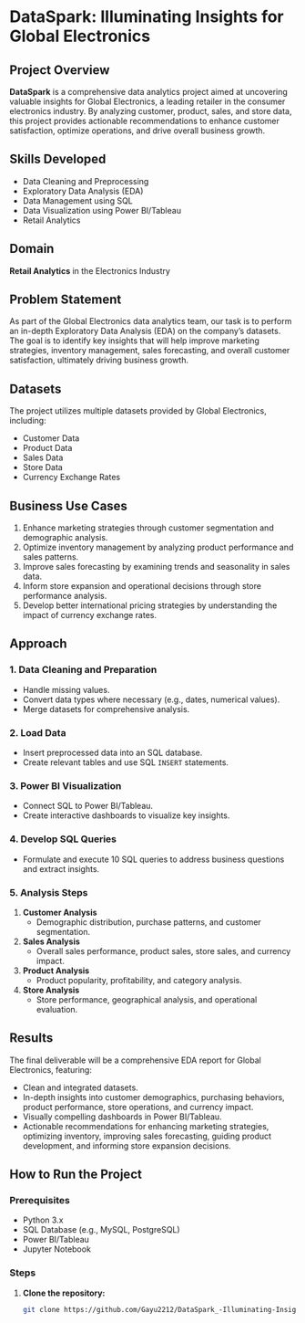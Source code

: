 # DataSpark: Illuminating Insights for Global Electronics

## Project Overview
**DataSpark** is a comprehensive data analytics project aimed at uncovering valuable insights for Global Electronics, a leading retailer in the consumer electronics industry. By analyzing customer, product, sales, and store data, this project provides actionable recommendations to enhance customer satisfaction, optimize operations, and drive overall business growth.

## Skills Developed
- Data Cleaning and Preprocessing
- Exploratory Data Analysis (EDA)
- Data Management using SQL
- Data Visualization using Power BI/Tableau
- Retail Analytics

## Domain
**Retail Analytics** in the Electronics Industry

## Problem Statement
As part of the Global Electronics data analytics team, our task is to perform an in-depth Exploratory Data Analysis (EDA) on the company’s datasets. The goal is to identify key insights that will help improve marketing strategies, inventory management, sales forecasting, and overall customer satisfaction, ultimately driving business growth.

## Datasets
The project utilizes multiple datasets provided by Global Electronics, including:
- Customer Data
- Product Data
- Sales Data
- Store Data
- Currency Exchange Rates

## Business Use Cases
1. Enhance marketing strategies through customer segmentation and demographic analysis.
2. Optimize inventory management by analyzing product performance and sales patterns.
3. Improve sales forecasting by examining trends and seasonality in sales data.
4. Inform store expansion and operational decisions through store performance analysis.
5. Develop better international pricing strategies by understanding the impact of currency exchange rates.

## Approach

### 1. Data Cleaning and Preparation
- Handle missing values.
- Convert data types where necessary (e.g., dates, numerical values).
- Merge datasets for comprehensive analysis.

### 2. Load Data
- Insert preprocessed data into an SQL database.
- Create relevant tables and use SQL `INSERT` statements.

### 3. Power BI Visualization
- Connect SQL to Power BI/Tableau.
- Create interactive dashboards to visualize key insights.

### 4. Develop SQL Queries
- Formulate and execute 10 SQL queries to address business questions and extract insights.

### 5. Analysis Steps
1. **Customer Analysis**
   - Demographic distribution, purchase patterns, and customer segmentation.
2. **Sales Analysis**
   - Overall sales performance, product sales, store sales, and currency impact.
3. **Product Analysis**
   - Product popularity, profitability, and category analysis.
4. **Store Analysis**
   - Store performance, geographical analysis, and operational evaluation.

## Results
The final deliverable will be a comprehensive EDA report for Global Electronics, featuring:
- Clean and integrated datasets.
- In-depth insights into customer demographics, purchasing behaviors, product performance, store operations, and currency impact.
- Visually compelling dashboards in Power BI/Tableau.
- Actionable recommendations for enhancing marketing strategies, optimizing inventory, improving sales forecasting, guiding product development, and informing store expansion decisions.

## How to Run the Project

### Prerequisites
- Python 3.x
- SQL Database (e.g., MySQL, PostgreSQL)
- Power BI/Tableau
- Jupyter Notebook

### Steps
1. **Clone the repository:**
   ```bash
   git clone https://github.com/Gayu2212/DataSpark_-Illuminating-Insights-for-Global-Electronics
